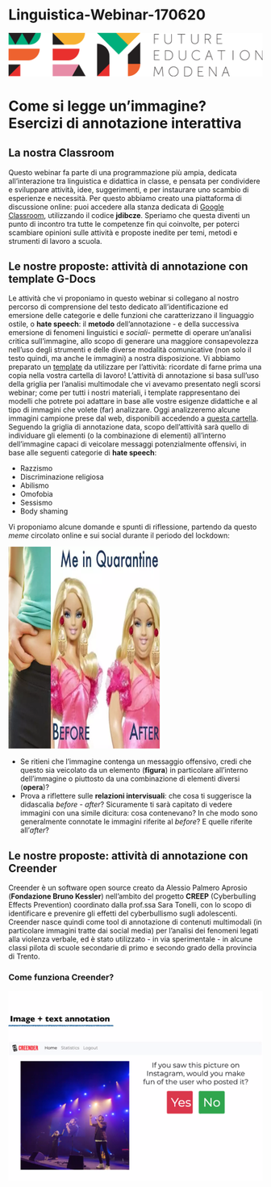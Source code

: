 # Linguistica-Webinar-170620
<script src="https://cdnjs.cloudflare.com/ajax/libs/font-awesome/5.13.0/js/all.min.js" integrity="sha256-KzZiKy0DWYsnwMF+X1DvQngQ2/FxF7MF3Ff72XcpuPs=" crossorigin="anonymous"></script>

<a href="https://fem.digital" rel="FEM Future Education Modena" target="_blank">![](FEM_Logo.png)</a>

# Come si legge un’immagine? Esercizi di annotazione interattiva

## La nostra Classroom
Questo webinar fa parte di una programmazione più ampia, dedicata all’interazione tra linguistica e didattica in classe, e pensata per condividere e sviluppare attività, idee, suggerimenti, e per instaurare uno scambio di esperienze e necessità. Per questo abbiamo creato una piattaforma di discussione online: puoi accedere alla stanza dedicata di <a href="https://classroom.google.com/u/0/" target="_blank">Google Classroom</a>, utilizzando il codice **jdibcze**.
Speriamo che questa diventi un punto di incontro tra tutte le competenze fin qui coinvolte, per poterci scambiare opinioni sulle attività e proposte inedite per temi, metodi e strumenti di lavoro a scuola. 

## Le nostre proposte: attività di annotazione con template G-Docs

Le attività che vi proponiamo in questo webinar si collegano al nostro percorso di comprensione del testo dedicato all’identificazione ed emersione delle categorie e delle funzioni che caratterizzano il linguaggio ostile, o **hate speech**: il **metodo** dell’annotazione - e della successiva emersione di fenomeni linguistici e *sociali*- permette di operare un’analisi critica sull’immagine, allo scopo di generare una maggiore consapevolezza nell’uso degli strumenti e delle diverse modalità comunicative (non solo il testo quindi, ma anche le immagini) a nostra disposizione. 
Vi abbiamo preparato un <a href="https://docs.google.com/document/d/1PCVFKw4e0LTb41KfydVf74ajRHSyD7YgspjlNUh-rY8/edit#heading=h.woep0u49atx2" target="_blank">template</a> da utilizzare per l’attività: ricordate di farne prima una copia nella vostra cartella di lavoro! L’attività di annotazione si basa sull’uso della griglia per l’analisi multimodale che vi avevamo presentato negli scorsi webinar; come per tutti i nostri materiali, i template rappresentano dei modelli che potrete poi adattare in base alle vostre esigenze didattiche e al tipo di immagini che volete (far) analizzare. Oggi analizzeremo alcune immagini campione prese dal web, disponibili accedendo a <a href="https://drive.google.com/drive/u/0/folders/1lfGUhrX80JIlP53gQ3B-LBQ6MkZ5V7-V" target="_blank">questa cartella</a>. Seguendo la griglia di annotazione data, scopo dell’attività sarà quello di individuare gli elementi (o la combinazione di elementi) all’interno dell’immagine capaci di veicolare messaggi potenzialmente offensivi, in base alle seguenti categorie di **hate speech**:
* Razzismo
* Discriminazione religiosa
* Abilismo
* Omofobia
* Sessismo
* Body shaming 

Vi proponiamo alcune domande e spunti di riflessione, partendo da questo *meme* circolato online e sui social durante il periodo del lockdown: 

<img src="barbie.jpg" width="300" height="400">


* Se ritieni che l’immagine contenga un messaggio offensivo, credi che questo sia veicolato da un elemento (**figura**) in particolare all’interno dell’immagine o piuttosto da una combinazione di elementi diversi (**opera**)?
* Prova a riflettere sulle **relazioni intervisuali**: che cosa ti suggerisce la didascalia *before - after*? Sicuramente ti sarà capitato di vedere immagini con una simile dicitura: cosa contenevano? In che modo sono generalmente connotate le immagini riferite al *before*? E quelle riferite all’*after*? 


## Le nostre proposte: attività di annotazione con Creender

Creender è un software open source creato da Alessio Palmero Aprosio (**Fondazione Bruno Kessler**) nell’ambito del progetto **CREEP** (Cyberbulling Effects Prevention) coordinato dalla prof.ssa Sara Tonelli, con lo scopo di identificare e prevenire gli effetti del cyberbullismo sugli adolescenti. Creender nasce quindi come tool di annotazione di contenuti multimodali (in particolare immagini tratte dai social media) per l’analisi dei fenomeni legati alla violenza verbale, ed è stato utilizzato - in via sperimentale - in alcune classi pilota di scuole secondarie di primo e secondo grado della provincia di Trento. 

### Come funziona Creender?

![](creender_interfaccia.jfif)


